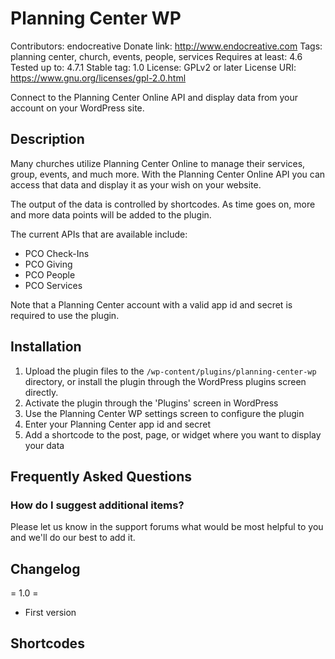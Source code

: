 # Planning Center WP
Contributors: endocreative
Donate link: http://www.endocreative.com
Tags: planning center, church, events, people, services
Requires at least: 4.6
Tested up to: 4.7.1
Stable tag: 1.0
License: GPLv2 or later
License URI: https://www.gnu.org/licenses/gpl-2.0.html

Connect to the Planning Center Online API and display data from your account on your WordPress site. 

## Description

Many churches utilize Planning Center Online to manage their services, group, events, and much more. With the Planning Center Online API you can access that data and display it as your wish on your website. 

The output of the data is controlled by shortcodes. As time goes on, more and more data points will be added to the plugin.

The current APIs that are available include:

*   PCO Check-Ins
*   PCO Giving
*   PCO People
*   PCO Services

Note that a Planning Center account with a valid app id and secret is required to use the plugin.

## Installation

1. Upload the plugin files to the `/wp-content/plugins/planning-center-wp` directory, or install the plugin through the WordPress plugins screen directly.
1. Activate the plugin through the 'Plugins' screen in WordPress
1. Use the Planning Center WP settings screen to configure the plugin
1. Enter your Planning Center app id and secret
1. Add a shortcode to the post, page, or widget where you want to display your data 


## Frequently Asked Questions

### How do I suggest additional items?

Please let us know in the support forums what would be most helpful to you and we'll do our best to add it.

## Changelog

= 1.0 =
* First version

## Shortcodes


